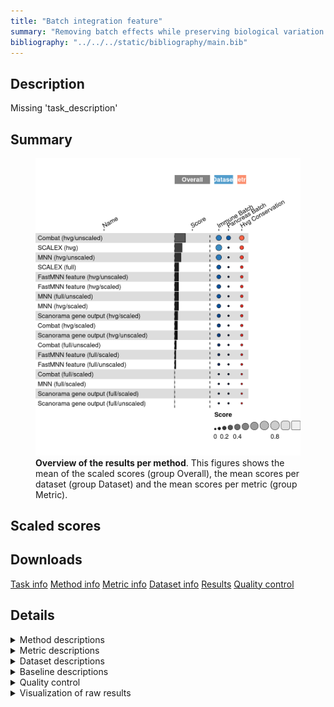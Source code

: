 ```yaml
---
title: "Batch integration feature"
summary: "Removing batch effects while preserving biological variation (feature output)"
bibliography: "../../../static/bibliography/main.bib"
---
```


<script src="index_files/libs/htmlwidgets-1.5.4/htmlwidgets.js"></script>
<link href="index_files/libs/datatables-css-0.0.0/datatables-crosstalk.css" rel="stylesheet" />
<script src="index_files/libs/datatables-binding-0.25/datatables.js"></script>
<script src="index_files/libs/jquery-3.6.0/jquery-3.6.0.min.js"></script>
<link href="index_files/libs/dt-core-1.11.3/css/jquery.dataTables.min.css" rel="stylesheet" />
<link href="index_files/libs/dt-core-1.11.3/css/jquery.dataTables.extra.css" rel="stylesheet" />
<script src="index_files/libs/dt-core-1.11.3/js/jquery.dataTables.min.js"></script>
<link href="index_files/libs/dt-ext-select-1.11.3/css/select.dataTables.min.css" rel="stylesheet" />
<script src="index_files/libs/dt-ext-select-1.11.3/js/dataTables.select.min.js"></script>
<link href="index_files/libs/dt-ext-searchpanes-1.11.3/css/searchPanes.dataTables.min.css" rel="stylesheet" />
<script src="index_files/libs/dt-ext-searchpanes-1.11.3/js/dataTables.searchPanes.min.js"></script>
<script src="index_files/libs/jszip-1.11.3/jszip.min.js"></script>
<link href="index_files/libs/dt-ext-buttons-1.11.3/css/buttons.dataTables.min.css" rel="stylesheet" />
<script src="index_files/libs/dt-ext-buttons-1.11.3/js/dataTables.buttons.min.js"></script>
<script src="index_files/libs/dt-ext-buttons-1.11.3/js/buttons.html5.min.js"></script>
<script src="index_files/libs/dt-ext-buttons-1.11.3/js/buttons.colVis.min.js"></script>
<script src="index_files/libs/dt-ext-buttons-1.11.3/js/buttons.print.min.js"></script>
<link href="index_files/libs/dt-ext-responsive-1.11.3/css/responsive.dataTables.min.css" rel="stylesheet" />
<script src="index_files/libs/dt-ext-responsive-1.11.3/js/dataTables.responsive.min.js"></script>
<link href="index_files/libs/crosstalk-1.2.0/css/crosstalk.min.css" rel="stylesheet" />
<script src="index_files/libs/crosstalk-1.2.0/js/crosstalk.min.js"></script>
<script src="index_files/libs/kePrint-0.0.1/kePrint.js"></script>
<link href="index_files/libs/lightable-0.0.1/lightable.css" rel="stylesheet" />


## Description

Missing 'task_description'

## Summary

<figure>
<img src="index.markdown_strict_files/figure-markdown_strict/summary-1.png" width="638" alt="Overview of the results per method. This figures shows the mean of the scaled scores (group Overall), the mean scores per dataset (group Dataset) and the mean scores per metric (group Metric)." />
<figcaption aria-hidden="true"><strong>Overview of the results per method</strong>. This figures shows the mean of the scaled scores (group Overall), the mean scores per dataset (group Dataset) and the mean scores per metric (group Metric).</figcaption>
</figure>

## Scaled scores

<div id="htmlwidget-303aefc2ce141d05021f" style="width:100%;height:auto;" class="datatables html-widget"></div>
<script type="application/json" data-for="htmlwidget-303aefc2ce141d05021f">{"x":{"filter":"none","vertical":false,"extensions":["Select","SearchPanes","Buttons","Responsive"],"data":[["SCALEX (hvg) <sup><a href=\"/bibliography#xiong2021online\" target=\"_blank\">1<\/a><\/sup>","MNN (hvg/unscaled) <sup><a href=\"/bibliography#haghverdi2018batch\" target=\"_blank\">2<\/a><\/sup>","Combat (hvg/unscaled) <sup><a href=\"/bibliography#hansen2012removing\" target=\"_blank\">3<\/a><\/sup>","Combat (hvg/unscaled) <sup><a href=\"/bibliography#hansen2012removing\" target=\"_blank\">3<\/a><\/sup>","Combat (hvg/unscaled) <sup><a href=\"/bibliography#hansen2012removing\" target=\"_blank\">3<\/a><\/sup>","SCALEX (full) <sup><a href=\"/bibliography#xiong2021online\" target=\"_blank\">1<\/a><\/sup>","FastMNN feature (hvg/unscaled) <sup><a href=\"/bibliography#lun2019fastmnn\" target=\"_blank\">4<\/a><\/sup>","FastMNN feature (hvg/scaled) <sup><a href=\"/bibliography#lun2019fastmnn\" target=\"_blank\">4<\/a><\/sup>","MNN (full/unscaled) <sup><a href=\"/bibliography#haghverdi2018batch\" target=\"_blank\">2<\/a><\/sup>","MNN (hvg/scaled) <sup><a href=\"/bibliography#haghverdi2018batch\" target=\"_blank\">2<\/a><\/sup>","SCALEX (hvg) <sup><a href=\"/bibliography#xiong2021online\" target=\"_blank\">1<\/a><\/sup>","Scanorama gene output (hvg/scaled) <sup><a href=\"/bibliography#hie2019efficient\" target=\"_blank\">5<\/a><\/sup>","Combat (hvg/scaled) <sup><a href=\"/bibliography#hansen2012removing\" target=\"_blank\">3<\/a><\/sup>","MNN (hvg/unscaled) <sup><a href=\"/bibliography#haghverdi2018batch\" target=\"_blank\">2<\/a><\/sup>","Scanorama gene output (hvg/unscaled) <sup><a href=\"/bibliography#hie2019efficient\" target=\"_blank\">5<\/a><\/sup>","Combat (full/unscaled) <sup><a href=\"/bibliography#hansen2012removing\" target=\"_blank\">3<\/a><\/sup>","FastMNN feature (full/unscaled) <sup><a href=\"/bibliography#lun2019fastmnn\" target=\"_blank\">4<\/a><\/sup>","FastMNN feature (full/scaled) <sup><a href=\"/bibliography#lun2019fastmnn\" target=\"_blank\">4<\/a><\/sup>","MNN (hvg/unscaled) <sup><a href=\"/bibliography#haghverdi2018batch\" target=\"_blank\">2<\/a><\/sup>","MNN (full/scaled) <sup><a href=\"/bibliography#haghverdi2018batch\" target=\"_blank\">2<\/a><\/sup>","Scanorama gene output (full/scaled) <sup><a href=\"/bibliography#hie2019efficient\" target=\"_blank\">5<\/a><\/sup>","SCALEX (hvg) <sup><a href=\"/bibliography#xiong2021online\" target=\"_blank\">1<\/a><\/sup>","Scanorama gene output (full/unscaled) <sup><a href=\"/bibliography#hie2019efficient\" target=\"_blank\">5<\/a><\/sup>","FastMNN feature (hvg/unscaled) <sup><a href=\"/bibliography#lun2019fastmnn\" target=\"_blank\">4<\/a><\/sup>","FastMNN feature (hvg/scaled) <sup><a href=\"/bibliography#lun2019fastmnn\" target=\"_blank\">4<\/a><\/sup>","Combat (full/scaled) <sup><a href=\"/bibliography#hansen2012removing\" target=\"_blank\">3<\/a><\/sup>","MNN (hvg/scaled) <sup><a href=\"/bibliography#haghverdi2018batch\" target=\"_blank\">2<\/a><\/sup>","Scanorama gene output (hvg/scaled) <sup><a href=\"/bibliography#hie2019efficient\" target=\"_blank\">5<\/a><\/sup>","Combat (hvg/scaled) <sup><a href=\"/bibliography#hansen2012removing\" target=\"_blank\">3<\/a><\/sup>","Scanorama gene output (hvg/unscaled) <sup><a href=\"/bibliography#hie2019efficient\" target=\"_blank\">5<\/a><\/sup>","MNN (full/unscaled) <sup><a href=\"/bibliography#haghverdi2018batch\" target=\"_blank\">2<\/a><\/sup>","SCALEX (full) <sup><a href=\"/bibliography#xiong2021online\" target=\"_blank\">1<\/a><\/sup>","Combat (full/unscaled) <sup><a href=\"/bibliography#hansen2012removing\" target=\"_blank\">3<\/a><\/sup>","FastMNN feature (hvg/unscaled) <sup><a href=\"/bibliography#lun2019fastmnn\" target=\"_blank\">4<\/a><\/sup>","FastMNN feature (hvg/scaled) <sup><a href=\"/bibliography#lun2019fastmnn\" target=\"_blank\">4<\/a><\/sup>","FastMNN feature (full/scaled) <sup><a href=\"/bibliography#lun2019fastmnn\" target=\"_blank\">4<\/a><\/sup>","FastMNN feature (full/unscaled) <sup><a href=\"/bibliography#lun2019fastmnn\" target=\"_blank\">4<\/a><\/sup>","MNN (hvg/scaled) <sup><a href=\"/bibliography#haghverdi2018batch\" target=\"_blank\">2<\/a><\/sup>","Scanorama gene output (full/unscaled) <sup><a href=\"/bibliography#hie2019efficient\" target=\"_blank\">5<\/a><\/sup>","MNN (full/scaled) <sup><a href=\"/bibliography#haghverdi2018batch\" target=\"_blank\">2<\/a><\/sup>","Scanorama gene output (full/scaled) <sup><a href=\"/bibliography#hie2019efficient\" target=\"_blank\">5<\/a><\/sup>","Combat (hvg/scaled) <sup><a href=\"/bibliography#hansen2012removing\" target=\"_blank\">3<\/a><\/sup>","Scanorama gene output (hvg/scaled) <sup><a href=\"/bibliography#hie2019efficient\" target=\"_blank\">5<\/a><\/sup>","Scanorama gene output (hvg/unscaled) <sup><a href=\"/bibliography#hie2019efficient\" target=\"_blank\">5<\/a><\/sup>","Combat (full/scaled) <sup><a href=\"/bibliography#hansen2012removing\" target=\"_blank\">3<\/a><\/sup>","Combat (full/unscaled) <sup><a href=\"/bibliography#hansen2012removing\" target=\"_blank\">3<\/a><\/sup>","MNN (full/unscaled) <sup><a href=\"/bibliography#haghverdi2018batch\" target=\"_blank\">2<\/a><\/sup>","SCALEX (full) <sup><a href=\"/bibliography#xiong2021online\" target=\"_blank\">1<\/a><\/sup>","FastMNN feature (full/scaled) <sup><a href=\"/bibliography#lun2019fastmnn\" target=\"_blank\">4<\/a><\/sup>","FastMNN feature (full/unscaled) <sup><a href=\"/bibliography#lun2019fastmnn\" target=\"_blank\">4<\/a><\/sup>","Scanorama gene output (full/unscaled) <sup><a href=\"/bibliography#hie2019efficient\" target=\"_blank\">5<\/a><\/sup>","MNN (full/scaled) <sup><a href=\"/bibliography#haghverdi2018batch\" target=\"_blank\">2<\/a><\/sup>","Scanorama gene output (full/scaled) <sup><a href=\"/bibliography#hie2019efficient\" target=\"_blank\">5<\/a><\/sup>","Combat (full/scaled) <sup><a href=\"/bibliography#hansen2012removing\" target=\"_blank\">3<\/a><\/sup>"],["Immune (by batch) <sup><a href=\"/bibliography#luecken2022benchmarking\" target=\"_blank\">6<\/a><\/sup>","Immune (by batch) <sup><a href=\"/bibliography#luecken2022benchmarking\" target=\"_blank\">6<\/a><\/sup>","Immune (by batch) <sup><a href=\"/bibliography#luecken2022benchmarking\" target=\"_blank\">6<\/a><\/sup>","Overall mean","Pancreas (by batch) <sup><a href=\"/bibliography#luecken2022benchmarking\" target=\"_blank\">6<\/a><\/sup>","Immune (by batch) <sup><a href=\"/bibliography#luecken2022benchmarking\" target=\"_blank\">6<\/a><\/sup>","Immune (by batch) <sup><a href=\"/bibliography#luecken2022benchmarking\" target=\"_blank\">6<\/a><\/sup>","Immune (by batch) <sup><a href=\"/bibliography#luecken2022benchmarking\" target=\"_blank\">6<\/a><\/sup>","Immune (by batch) <sup><a href=\"/bibliography#luecken2022benchmarking\" target=\"_blank\">6<\/a><\/sup>","Immune (by batch) <sup><a href=\"/bibliography#luecken2022benchmarking\" target=\"_blank\">6<\/a><\/sup>","Overall mean","Immune (by batch) <sup><a href=\"/bibliography#luecken2022benchmarking\" target=\"_blank\">6<\/a><\/sup>","Immune (by batch) <sup><a href=\"/bibliography#luecken2022benchmarking\" target=\"_blank\">6<\/a><\/sup>","Overall mean","Immune (by batch) <sup><a href=\"/bibliography#luecken2022benchmarking\" target=\"_blank\">6<\/a><\/sup>","Immune (by batch) <sup><a href=\"/bibliography#luecken2022benchmarking\" target=\"_blank\">6<\/a><\/sup>","Immune (by batch) <sup><a href=\"/bibliography#luecken2022benchmarking\" target=\"_blank\">6<\/a><\/sup>","Immune (by batch) <sup><a href=\"/bibliography#luecken2022benchmarking\" target=\"_blank\">6<\/a><\/sup>","Pancreas (by batch) <sup><a href=\"/bibliography#luecken2022benchmarking\" target=\"_blank\">6<\/a><\/sup>","Immune (by batch) <sup><a href=\"/bibliography#luecken2022benchmarking\" target=\"_blank\">6<\/a><\/sup>","Immune (by batch) <sup><a href=\"/bibliography#luecken2022benchmarking\" target=\"_blank\">6<\/a><\/sup>","Pancreas (by batch) <sup><a href=\"/bibliography#luecken2022benchmarking\" target=\"_blank\">6<\/a><\/sup>","Immune (by batch) <sup><a href=\"/bibliography#luecken2022benchmarking\" target=\"_blank\">6<\/a><\/sup>","Overall mean","Overall mean","Immune (by batch) <sup><a href=\"/bibliography#luecken2022benchmarking\" target=\"_blank\">6<\/a><\/sup>","Overall mean","Overall mean","Overall mean","Overall mean","Overall mean","Overall mean","Overall mean","Pancreas (by batch) <sup><a href=\"/bibliography#luecken2022benchmarking\" target=\"_blank\">6<\/a><\/sup>","Pancreas (by batch) <sup><a href=\"/bibliography#luecken2022benchmarking\" target=\"_blank\">6<\/a><\/sup>","Overall mean","Overall mean","Pancreas (by batch) <sup><a href=\"/bibliography#luecken2022benchmarking\" target=\"_blank\">6<\/a><\/sup>","Overall mean","Overall mean","Overall mean","Pancreas (by batch) <sup><a href=\"/bibliography#luecken2022benchmarking\" target=\"_blank\">6<\/a><\/sup>","Pancreas (by batch) <sup><a href=\"/bibliography#luecken2022benchmarking\" target=\"_blank\">6<\/a><\/sup>","Pancreas (by batch) <sup><a href=\"/bibliography#luecken2022benchmarking\" target=\"_blank\">6<\/a><\/sup>","Overall mean","Pancreas (by batch) <sup><a href=\"/bibliography#luecken2022benchmarking\" target=\"_blank\">6<\/a><\/sup>","Pancreas (by batch) <sup><a href=\"/bibliography#luecken2022benchmarking\" target=\"_blank\">6<\/a><\/sup>","Pancreas (by batch) <sup><a href=\"/bibliography#luecken2022benchmarking\" target=\"_blank\">6<\/a><\/sup>","Pancreas (by batch) <sup><a href=\"/bibliography#luecken2022benchmarking\" target=\"_blank\">6<\/a><\/sup>","Pancreas (by batch) <sup><a href=\"/bibliography#luecken2022benchmarking\" target=\"_blank\">6<\/a><\/sup>","Pancreas (by batch) <sup><a href=\"/bibliography#luecken2022benchmarking\" target=\"_blank\">6<\/a><\/sup>","Pancreas (by batch) <sup><a href=\"/bibliography#luecken2022benchmarking\" target=\"_blank\">6<\/a><\/sup>","Pancreas (by batch) <sup><a href=\"/bibliography#luecken2022benchmarking\" target=\"_blank\">6<\/a><\/sup>","Pancreas (by batch) <sup><a href=\"/bibliography#luecken2022benchmarking\" target=\"_blank\">6<\/a><\/sup>"],[0.430289532293987,0.363028953229399,0.35924276169265,0.305648185861457,0.252053610030264,0.235634743875278,0.224498886414254,0.224276169265033,0.216703786191537,0.216258351893096,0.183151683570253,0.176169265033408,0.169042316258352,0.168976646956247,0.161692650334076,0.0957683741648107,0.0697104677060133,0.0697104677060133,-0.0250756593169046,-0.0481069042316258,-0.0632516703786192,-0.0639861651534804,-0.0650334075723831,-0.0654418667799029,-0.0662017337851227,-0.0670378619153675,-0.0797220994533657,-0.140838843488484,-0.143537639968533,-0.155859252005465,-0.1687773762514,-0.175740777651639,-0.212167693592043,-0.35538261997406,-0.356679636835279,-0.363977450971896,-0.364193620448766,-0.375702550799827,-0.440644676116498,-0.441476711951524,-0.454669501423637,-0.456117596195417,-0.457846952010376,-0.473411154345007,-0.476882528017779,-0.520103761348898,-0.554258538694336,-0.587116299178556,-0.797665369649806,-0.798097708603545,-0.816255944660614,-0.834846519671422,-0.846087332468656,-0.88672719412019],[0.430289532293987,0.363028953229399,0.35924276169265,0.305648185861457,0.252053610030264,0.235634743875278,0.224498886414254,0.224276169265033,0.216703786191537,0.216258351893096,0.183151683570253,0.176169265033408,0.169042316258352,0.168976646956247,0.161692650334076,0.0957683741648107,0.0697104677060133,0.0697104677060133,-0.0250756593169046,-0.0481069042316258,-0.0632516703786192,-0.0639861651534804,-0.0650334075723831,-0.0654418667799029,-0.0662017337851227,-0.0670378619153675,-0.0797220994533657,-0.140838843488484,-0.143537639968533,-0.155859252005465,-0.1687773762514,-0.175740777651639,-0.212167693592043,-0.35538261997406,-0.356679636835279,-0.363977450971896,-0.364193620448766,-0.375702550799827,-0.440644676116498,-0.441476711951524,-0.454669501423637,-0.456117596195417,-0.457846952010376,-0.473411154345007,-0.476882528017779,-0.520103761348898,-0.554258538694336,-0.587116299178556,-0.797665369649806,-0.798097708603545,-0.816255944660614,-0.834846519671422,-0.846087332468656,-0.88672719412019],[16989,1228,898,974,1050,31248,759,819,16010,2011,10409,1889,858,1389,619,1409,970,2081,1550,27557,5649,3829,4510,884.5,909.5,1550,1890.5,1639,954,999.5,13890,30753,1319.5,1010,1000,1536.5,745,1770,3660,20202.5,8764,1050,1389,1380,1495,1230,11770,30258,992,520,2810,12848,11879,1440],[2031.3,1366.7,161.3,145.2,129.1,1960.1,112.5,132.4,2199.3,1576.3,2111.25,401.3,151.8,854.45,847.6,211.4,112.8,198.2,342.2,2716.5,949,2191.2,1985.2,98.6,110.25,273.4,937.15,319.3,137.5,527.4,2547.85,1999.45,167.3,84.7,88.1,162.65,245.6,298,1840.1,2464.2,1049.8,123.2,237.3,207.2,206.25,123.2,2896.4,2038.8,127.1,378.4,1695,2211.9,1150.6,139.1],[18.26171875,40.13671875,4.6875,3.955078125,3.22265625,23.828125,7.91015625,8.69140625,368.06640625,90.13671875,18.896484375,8.88671875,5.56640625,38.037109375,7.421875,17.1875,22.55859375,28.90625,35.9375,586.81640625,38.18359375,19.53125,17.7734375,6.640625,6.982421875,19.62890625,87.548828125,6.8359375,4.541015625,6.103515625,345.263671875,23.92578125,15.380859375,5.37109375,5.2734375,26.318359375,19.921875,84.9609375,22.021484375,540.0390625,35.205078125,3.515625,4.78515625,4.78515625,17.578125,13.57421875,322.4609375,24.0234375,23.73046875,17.28515625,26.26953125,493.26171875,32.2265625,15.52734375]],"container":"<table class=\"stripe compact\">\n  <thead>\n    <tr>\n      <th>Method<\/th>\n      <th>Dataset<\/th>\n      <th>Mean score<\/th>\n      <th>HVG conservation<\/th>\n      <th>Runtime (s)<\/th>\n      <th>CPU (%)<\/th>\n      <th>Memory (GB)<\/th>\n    <\/tr>\n  <\/thead>\n<\/table>","options":{"dom":"Bt","paging":false,"columnDefs":[{"targets":5,"render":"function(data, type, row, meta) {\n    return type !== 'display' ? data : DTWidget.formatRound(data, 0, 3, \",\", \".\", null);\n  }"},{"targets":4,"render":"function(data, type, row, meta) {\n    return type !== 'display' ? data : DTWidget.formatRound(data, 0, 3, \",\", \".\", null);\n  }"},{"targets":6,"render":"function(data, type, row, meta) {\n    return type !== 'display' ? data : DTWidget.formatRound(data, 2, 3, \",\", \".\", null);\n  }"},{"targets":2,"render":"function(data, type, row, meta) {\n    return type !== 'display' ? data : DTWidget.formatRound(data, 2, 3, \",\", \".\", null);\n  }"},{"targets":3,"render":"function(data, type, row, meta) {\n    return type !== 'display' ? data : DTWidget.formatRound(data, 2, 3, \",\", \".\", null);\n  }"},{"searchPanes":{"show":false},"targets":[2,3,4,5,6]},{"searchPanes":{"preSelect":"Overall mean"},"targets":1},{"className":"dt-right","targets":[2,3,4,5,6]}],"buttons":["searchPanes","csv","excel"],"language":{"searchPanes":{"collapse":"Filters"}},"order":[],"autoWidth":false,"orderClasses":false,"responsive":true}},"evals":["options.columnDefs.0.render","options.columnDefs.1.render","options.columnDefs.2.render","options.columnDefs.3.render","options.columnDefs.4.render"],"jsHooks":[]}</script>

## Downloads

<a href="data/task_info.json" class="btn btn-secondary">Task info</a>
<a href="data/method_info.json" class="btn btn-secondary">Method info</a>
<a href="data/metric_info.json" class="btn btn-secondary">Metric info</a>
<a href="data/dataset_info.json" class="btn btn-secondary">Dataset info</a>
<a href="data/results.json" class="btn btn-secondary">Results</a>
<a href="data/quality_control.json" class="btn btn-secondary">Quality control</a>

## Details

<details>
<summary>
Method descriptions
</summary>

-   **Random Integration by Batch**<sup><a href="/bibliography#openproblems" target="_blank">7</a></sup>: Missing 'method_description'. Links: [Docs](https://github.com/openproblems-bio/openproblems).

<!-- -->

-   **Random Integration by Celltype**<sup><a href="/bibliography#openproblems" target="_blank">7</a></sup>: Missing 'method_description'. Links: [Docs](https://github.com/openproblems-bio/openproblems).

<!-- -->

-   **Combat (full/scaled)**<sup><a href="/bibliography#hansen2012removing" target="_blank">3</a></sup>: Missing 'method_description'. Links: [Docs](https://scanpy.readthedocs.io/en/stable/api/scanpy.pp.combat.html).

<!-- -->

-   **Combat (full/unscaled)**<sup><a href="/bibliography#hansen2012removing" target="_blank">3</a></sup>: Missing 'method_description'. Links: [Docs](https://scanpy.readthedocs.io/en/stable/api/scanpy.pp.combat.html).

<!-- -->

-   **Combat (hvg/scaled)**<sup><a href="/bibliography#hansen2012removing" target="_blank">3</a></sup>: Missing 'method_description'. Links: [Docs](https://scanpy.readthedocs.io/en/stable/api/scanpy.pp.combat.html).

<!-- -->

-   **Combat (hvg/unscaled)**<sup><a href="/bibliography#hansen2012removing" target="_blank">3</a></sup>: Missing 'method_description'. Links: [Docs](https://scanpy.readthedocs.io/en/stable/api/scanpy.pp.combat.html).

<!-- -->

-   **FastMNN feature (full/scaled)**<sup><a href="/bibliography#lun2019fastmnn" target="_blank">4</a></sup>: Missing 'method_description'. Links: [Docs](https://doi.org/doi:10.18129/B9.bioc.batchelor).

<!-- -->

-   **FastMNN feature (full/unscaled)**<sup><a href="/bibliography#lun2019fastmnn" target="_blank">4</a></sup>: Missing 'method_description'. Links: [Docs](https://doi.org/doi:10.18129/B9.bioc.batchelor).

<!-- -->

-   **FastMNN feature (hvg/scaled)**<sup><a href="/bibliography#lun2019fastmnn" target="_blank">4</a></sup>: Missing 'method_description'. Links: [Docs](https://doi.org/doi:10.18129/B9.bioc.batchelor).

<!-- -->

-   **FastMNN feature (hvg/unscaled)**<sup><a href="/bibliography#lun2019fastmnn" target="_blank">4</a></sup>: Missing 'method_description'. Links: [Docs](https://doi.org/doi:10.18129/B9.bioc.batchelor).

<!-- -->

-   **MNN (full/scaled)**<sup><a href="/bibliography#haghverdi2018batch" target="_blank">2</a></sup>: Missing 'method_description'. Links: [Docs](https://github.com/chriscainx/mnnpy).

<!-- -->

-   **MNN (full/unscaled)**<sup><a href="/bibliography#haghverdi2018batch" target="_blank">2</a></sup>: Missing 'method_description'. Links: [Docs](https://github.com/chriscainx/mnnpy).

<!-- -->

-   **MNN (hvg/scaled)**<sup><a href="/bibliography#haghverdi2018batch" target="_blank">2</a></sup>: Missing 'method_description'. Links: [Docs](https://github.com/chriscainx/mnnpy).

<!-- -->

-   **MNN (hvg/unscaled)**<sup><a href="/bibliography#haghverdi2018batch" target="_blank">2</a></sup>: Missing 'method_description'. Links: [Docs](https://github.com/chriscainx/mnnpy).

<!-- -->

-   **No Integration**<sup><a href="/bibliography#openproblems" target="_blank">7</a></sup>: Missing 'method_description'. Links: [Docs](https://github.com/openproblems-bio/openproblems).

<!-- -->

-   **Random Integration**<sup><a href="/bibliography#openproblems" target="_blank">7</a></sup>: Missing 'method_description'. Links: [Docs](https://github.com/openproblems-bio/openproblems).

<!-- -->

-   **SCALEX (full)**<sup><a href="/bibliography#xiong2021online" target="_blank">1</a></sup>: Missing 'method_description'. Links: [Docs](https://github.com/jsxlei/SCALEX).

<!-- -->

-   **SCALEX (hvg)**<sup><a href="/bibliography#xiong2021online" target="_blank">1</a></sup>: Missing 'method_description'. Links: [Docs](https://github.com/jsxlei/SCALEX).

<!-- -->

-   **Scanorama gene output (full/scaled)**<sup><a href="/bibliography#hie2019efficient" target="_blank">5</a></sup>: Missing 'method_description'. Links: [Docs](https://github.com/brianhie/scanorama).

<!-- -->

-   **Scanorama gene output (full/unscaled)**<sup><a href="/bibliography#hie2019efficient" target="_blank">5</a></sup>: Missing 'method_description'. Links: [Docs](https://github.com/brianhie/scanorama).

<!-- -->

-   **Scanorama gene output (hvg/scaled)**<sup><a href="/bibliography#hie2019efficient" target="_blank">5</a></sup>: Missing 'method_description'. Links: [Docs](https://github.com/brianhie/scanorama).

<!-- -->

-   **Scanorama gene output (hvg/unscaled)**<sup><a href="/bibliography#hie2019efficient" target="_blank">5</a></sup>: Missing 'method_description'. Links: [Docs](https://github.com/brianhie/scanorama).

</details>
<details>
<summary>
Metric descriptions
</summary>

-   **HVG conservation** <sup><a href="/bibliography#luecken2022benchmarking" target="_blank">6</a></sup>: Missing 'metric_description'.

</details>
<details>
<summary>
Dataset descriptions
</summary>

-   **Immune (by batch)** <sup><a href="/bibliography#luecken2022benchmarking" target="_blank">6</a></sup>: Missing 'dataset_description'.

<!-- -->

-   **Pancreas (by batch)** <sup><a href="/bibliography#luecken2022benchmarking" target="_blank">6</a></sup>: Missing 'dataset_description'.

</details>
<details>
<summary>
Baseline descriptions
</summary>

-   **Random Integration by Batch**: Missing 'method_description'.

<!-- -->

-   **Random Integration by Celltype**: Missing 'method_description'.

<!-- -->

-   **No Integration**: Missing 'method_description'.

<!-- -->

-   **Random Integration**: Missing 'method_description'.

</details>
<details>
<summary>
Quality control
</summary>
<table class="table lightable-paper" style='margin-left: auto; margin-right: auto; font-family: "Arial Narrow", arial, helvetica, sans-serif; margin-left: auto; margin-right: auto;'>
 <thead>
  <tr>
   <th style="text-align:left;"> Category </th>
   <th style="text-align:left;"> Name </th>
   <th style="text-align:right;"> Value </th>
   <th style="text-align:left;"> Condition </th>
   <th style="text-align:left;"> Severity </th>
  </tr>
 </thead>
<tbody>
  <tr>
   <td style="text-align:left;" data-toggle="tooltip" data-container="body" data-placement="right" title="Dataset metadata field 'dataset_description' should be defined
  Task id: batch_integration_feature
  Field: dataset_description
"> Dataset info </td>
   <td style="text-align:left;" data-toggle="tooltip" data-container="body" data-placement="right" title="Dataset metadata field 'dataset_description' should be defined
  Task id: batch_integration_feature
  Field: dataset_description
"> Pct 'dataset_description' missing </td>
   <td style="text-align:right;" data-toggle="tooltip" data-container="body" data-placement="right" title="Dataset metadata field 'dataset_description' should be defined
  Task id: batch_integration_feature
  Field: dataset_description
"> 1 </td>
   <td style="text-align:left;" data-toggle="tooltip" data-container="body" data-placement="right" title="Dataset metadata field 'dataset_description' should be defined
  Task id: batch_integration_feature
  Field: dataset_description
"> percent_missing(dataset_info, field) </td>
   <td style="text-align:left;color: red !important;" data-toggle="tooltip" data-container="body" data-placement="right" title="Dataset metadata field 'dataset_description' should be defined
  Task id: batch_integration_feature
  Field: dataset_description
"> ✗✗ </td>
  </tr>
  <tr>
   <td style="text-align:left;" data-toggle="tooltip" data-container="body" data-placement="right" title="Method metadata field 'method_description' should be defined
  Task id: batch_integration_feature
  Field: method_description
"> Method info </td>
   <td style="text-align:left;" data-toggle="tooltip" data-container="body" data-placement="right" title="Method metadata field 'method_description' should be defined
  Task id: batch_integration_feature
  Field: method_description
"> Pct 'method_description' missing </td>
   <td style="text-align:right;" data-toggle="tooltip" data-container="body" data-placement="right" title="Method metadata field 'method_description' should be defined
  Task id: batch_integration_feature
  Field: method_description
"> 1 </td>
   <td style="text-align:left;" data-toggle="tooltip" data-container="body" data-placement="right" title="Method metadata field 'method_description' should be defined
  Task id: batch_integration_feature
  Field: method_description
"> percent_missing(method_info, field) </td>
   <td style="text-align:left;color: red !important;" data-toggle="tooltip" data-container="body" data-placement="right" title="Method metadata field 'method_description' should be defined
  Task id: batch_integration_feature
  Field: method_description
"> ✗✗ </td>
  </tr>
  <tr>
   <td style="text-align:left;" data-toggle="tooltip" data-container="body" data-placement="right" title="Metric metadata field 'metric_description' should be defined
  Task id: batch_integration_feature
  Field: metric_description
"> Metric info </td>
   <td style="text-align:left;" data-toggle="tooltip" data-container="body" data-placement="right" title="Metric metadata field 'metric_description' should be defined
  Task id: batch_integration_feature
  Field: metric_description
"> Pct 'metric_description' missing </td>
   <td style="text-align:right;" data-toggle="tooltip" data-container="body" data-placement="right" title="Metric metadata field 'metric_description' should be defined
  Task id: batch_integration_feature
  Field: metric_description
"> 1 </td>
   <td style="text-align:left;" data-toggle="tooltip" data-container="body" data-placement="right" title="Metric metadata field 'metric_description' should be defined
  Task id: batch_integration_feature
  Field: metric_description
"> percent_missing(metric_info, field) </td>
   <td style="text-align:left;color: red !important;" data-toggle="tooltip" data-container="body" data-placement="right" title="Metric metadata field 'metric_description' should be defined
  Task id: batch_integration_feature
  Field: metric_description
"> ✗✗ </td>
  </tr>
  <tr>
   <td style="text-align:left;" data-toggle="tooltip" data-container="body" data-placement="right" title="Task metadata field 'task_description' should be defined
  Task id: batch_integration_feature
  Field: task_description
"> Task info </td>
   <td style="text-align:left;" data-toggle="tooltip" data-container="body" data-placement="right" title="Task metadata field 'task_description' should be defined
  Task id: batch_integration_feature
  Field: task_description
"> Pct 'task_description' missing </td>
   <td style="text-align:right;" data-toggle="tooltip" data-container="body" data-placement="right" title="Task metadata field 'task_description' should be defined
  Task id: batch_integration_feature
  Field: task_description
"> 1 </td>
   <td style="text-align:left;" data-toggle="tooltip" data-container="body" data-placement="right" title="Task metadata field 'task_description' should be defined
  Task id: batch_integration_feature
  Field: task_description
"> percent_missing([task_info], field) </td>
   <td style="text-align:left;color: red !important;" data-toggle="tooltip" data-container="body" data-placement="right" title="Task metadata field 'task_description' should be defined
  Task id: batch_integration_feature
  Field: task_description
"> ✗✗ </td>
  </tr>
</tbody>
</table>

</details>
<details>
<summary>
Visualization of raw results
</summary>

<img src="index.markdown_strict_files/figure-markdown_strict/raw_results-1.png" width="960" />

</details>

